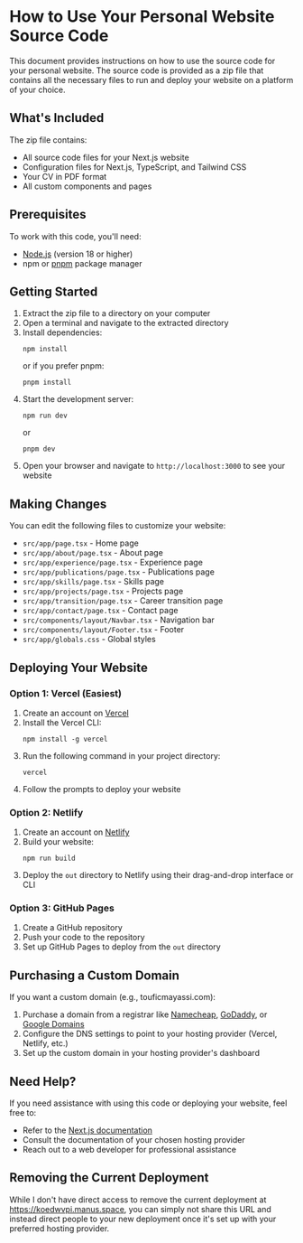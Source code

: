 # How to Use Your Personal Website Source Code

This document provides instructions on how to use the source code for your personal website. The source code is provided as a zip file that contains all the necessary files to run and deploy your website on a platform of your choice.

## What's Included

The zip file contains:
- All source code files for your Next.js website
- Configuration files for Next.js, TypeScript, and Tailwind CSS
- Your CV in PDF format
- All custom components and pages

## Prerequisites

To work with this code, you'll need:
- [Node.js](https://nodejs.org/) (version 18 or higher)
- npm or [pnpm](https://pnpm.io/) package manager

## Getting Started

1. Extract the zip file to a directory on your computer
2. Open a terminal and navigate to the extracted directory
3. Install dependencies:
   ```
   npm install
   ```
   or if you prefer pnpm:
   ```
   pnpm install
   ```
4. Start the development server:
   ```
   npm run dev
   ```
   or
   ```
   pnpm dev
   ```
5. Open your browser and navigate to `http://localhost:3000` to see your website

## Making Changes

You can edit the following files to customize your website:

- `src/app/page.tsx` - Home page
- `src/app/about/page.tsx` - About page
- `src/app/experience/page.tsx` - Experience page
- `src/app/publications/page.tsx` - Publications page
- `src/app/skills/page.tsx` - Skills page
- `src/app/projects/page.tsx` - Projects page
- `src/app/transition/page.tsx` - Career transition page
- `src/app/contact/page.tsx` - Contact page
- `src/components/layout/Navbar.tsx` - Navigation bar
- `src/components/layout/Footer.tsx` - Footer
- `src/app/globals.css` - Global styles

## Deploying Your Website

### Option 1: Vercel (Easiest)

1. Create an account on [Vercel](https://vercel.com/)
2. Install the Vercel CLI:
   ```
   npm install -g vercel
   ```
3. Run the following command in your project directory:
   ```
   vercel
   ```
4. Follow the prompts to deploy your website

### Option 2: Netlify

1. Create an account on [Netlify](https://www.netlify.com/)
2. Build your website:
   ```
   npm run build
   ```
3. Deploy the `out` directory to Netlify using their drag-and-drop interface or CLI

### Option 3: GitHub Pages

1. Create a GitHub repository
2. Push your code to the repository
3. Set up GitHub Pages to deploy from the `out` directory

## Purchasing a Custom Domain

If you want a custom domain (e.g., touficmayassi.com):

1. Purchase a domain from a registrar like [Namecheap](https://www.namecheap.com/), [GoDaddy](https://www.godaddy.com/), or [Google Domains](https://domains.google/)
2. Configure the DNS settings to point to your hosting provider (Vercel, Netlify, etc.)
3. Set up the custom domain in your hosting provider's dashboard

## Need Help?

If you need assistance with using this code or deploying your website, feel free to:
- Refer to the [Next.js documentation](https://nextjs.org/docs)
- Consult the documentation of your chosen hosting provider
- Reach out to a web developer for professional assistance

## Removing the Current Deployment

While I don't have direct access to remove the current deployment at https://koedwvpi.manus.space, you can simply not share this URL and instead direct people to your new deployment once it's set up with your preferred hosting provider.

